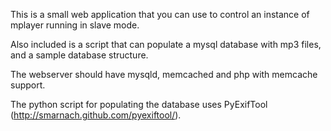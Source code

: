 This is a small web application that you can use to control an instance of mplayer running in slave mode.

Also included is a script that can populate a mysql database with mp3 files, and a sample database structure.

The webserver should have mysqld, memcached and php with memcache support.

The python script for populating the database uses PyExifTool (http://smarnach.github.com/pyexiftool/).
